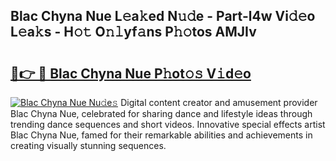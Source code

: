 ## Blac Chyna Nue L𝚎a𝚔ed N𝚞𝚍e - Part-l4w Vi𝚍𝚎o L𝚎a𝚔s - H𝚘𝚝 O𝚗𝚕yf𝚊ns P𝚑𝚘tos AMJIv

# <h2><a href="http://kf6um5.oniu.top/?m=Blac+Chyna+Nue">🔗👉 🔴 Blac Chyna Nue P𝚑ot𝚘𝚜 V𝚒d𝚎o</a></h2>

[![Blac Chyna Nue Nu𝚍e𝚜](https://i.imgur.com/0qMVB7G.gif)](http://kf6um5.oniu.top/?m=Blac+Chyna+Nue)
Digital content creator and amusement provider Blac Chyna Nue, celebrated for sharing dance and lifestyle ideas through trending dance sequences and short videos. Innovative special effects artist Blac Chyna Nue, famed for their remarkable abilities and achievements in creating visually stunning sequences.  
